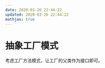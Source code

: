 ```yaml
---
date: 2020-03-26 22:44:22
updated: 2020-03-26 22:44:22
mathjax: true
---
```


# 抽象工厂模式
 考虑工厂方法模式，让工厂的父类作为接口即可。
<!---more-->